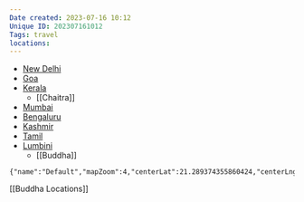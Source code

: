 ```yaml
---
Date created: 2023-07-16 10:12
Unique ID: 202307161012
Tags: travel
locations: 
---
```

- [New Delhi](geo:28.6138954,77.2090057)
- [Goa](geo:15.3004543,74.0855134)
- [Kerala](geo:10.3528744,76.5120396)
	- [[Chaitra]]
- [Mumbai](geo:19.08157715,72.88662753964906)
- [Bengaluru](geo:12.9767936,77.590082)
- [Kashmir](geo:31.3368504,77.1751356)
- [Tamil](geo:10.9094334,78.3665347)
-  [Lumbini](geo:28.0654626,82.535642)
	- [[Buddha]]
```mapview
{"name":"Default","mapZoom":4,"centerLat":21.289374355860424,"centerLng":75.23437500000001,"query":"path:\"India.md\"","chosenMapSource":0}
```

[[Buddha Locations]]
